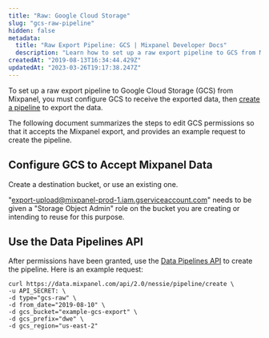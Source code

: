 ```yaml
---
title: "Raw: Google Cloud Storage"
slug: "gcs-raw-pipeline"
hidden: false
metadata: 
  title: "Raw Export Pipeline: GCS | Mixpanel Developer Docs"
  description: "Learn how to set up a raw export pipeline to GCS from Mixpanel by configuring GCS to receive the exported data then creating a pipeline to export the data."
createdAt: "2019-08-13T16:34:44.429Z"
updatedAt: "2023-03-26T19:17:38.247Z"
---
```

To set up a raw export pipeline to Google Cloud Storage (GCS) from Mixpanel, you must configure GCS to receive the exported data, then [create a pipeline](https://developer.mixpanel.com/reference/create-warehouse-pipeline) to export the data.

The following document summarizes the steps to edit GCS permissions so that it accepts the Mixpanel export, and provides an example request to create the pipeline. 

## Configure GCS to Accept Mixpanel Data

Create a destination bucket, or use an existing one.

"export-upload@mixpanel-prod-1.iam.gserviceaccount.com" needs to be given a "Storage Object Admin" role on the bucket you are creating or intending to reuse for this purpose.

## Use the Data Pipelines API

After permissions have been granted, use the [Data Pipelines API](https://developer.mixpanel.com/reference/create-warehouse-pipeline) to create the pipeline. Here is an example request:

```curl cURL
curl https://data.mixpanel.com/api/2.0/nessie/pipeline/create \
-u API_SECRET: \
-d type="gcs-raw" \
-d from_date="2019-08-10" \
-d gcs_bucket="example-gcs-export" \
-d gcs_prefix="dwe" \
-d gcs_region="us-east-2"
```

